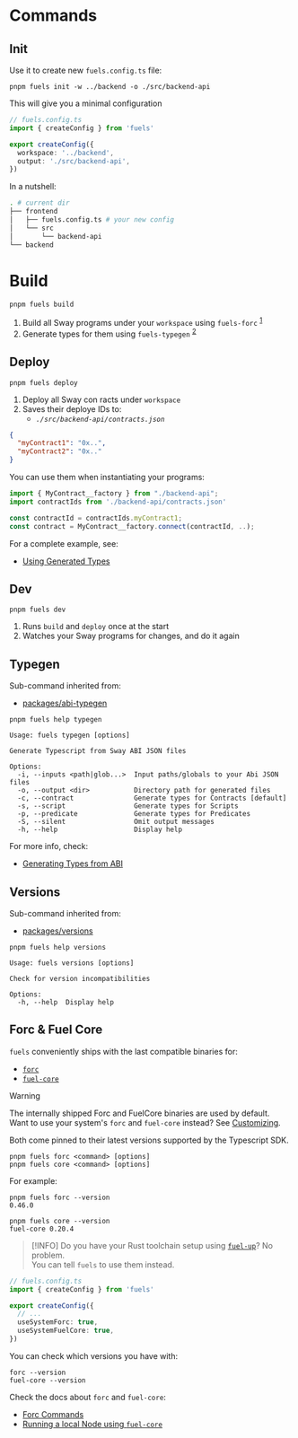 # Commands

## Init

Use it to create new `fuels.config.ts` file:

```console
pnpm fuels init -w ../backend -o ./src/backend-api
```

This will give you a minimal configuration

```ts
// fuels.config.ts
import { createConfig } from 'fuels'

export createConfig({
  workspace: '../backend',
  output: './src/backend-api',
})
```

In a nutshell:

```sh
. # current dir
├── frontend
│   ├── fuels.config.ts # your new config
│   └── src
│       └── backend-api
└── backend
```

# Build

```console
pnpm fuels build
```

1.  Build all Sway programs under your `workspace` using `fuels-forc` <sup>[1](#commands-for-wrapped-utiltities)</sup>
1.  Generate types for them using `fuels-typegen` <sup>[2](#1-typegen)</sup>

## Deploy

```console
pnpm fuels deploy
```

1. Deploy all Sway con racts under `workspace`
1. Saves their deploye IDs to:
   - _`./src/backend-api/contracts.json`_

```json
{
  "myContract1": "0x..",
  "myContract2": "0x.."
}
```

You can use them when instantiating your programs:

```ts
import { MyContract__factory } from "./backend-api";
import contractIds from './backend-api/contracts.json'

const contractId = contractIds.myContract1;
const contract = MyContract__factory.connect(contractId, ..);
```

For a complete example, see:

- [Using Generated Types](https://docs.fuel.network/docs/fuels-ts/abi-typegen/using-generated-types/)

## Dev

```console
pnpm fuels dev
```

1. Runs `build` and `deploy` once at the start
2. Watches your Sway programs for changes, and do it again

## Typegen

Sub-command inherited from:

- [packages/abi-typegen](https://github.com/FuelLabs/fuels-ts/tree/master/packages/abi-typegen)

```console
pnpm fuels help typegen
```

```
Usage: fuels typegen [options]

Generate Typescript from Sway ABI JSON files

Options:
  -i, --inputs <path|glob...>  Input paths/globals to your Abi JSON files
  -o, --output <dir>           Directory path for generated files
  -c, --contract               Generate types for Contracts [default]
  -s, --script                 Generate types for Scripts
  -p, --predicate              Generate types for Predicates
  -S, --silent                 Omit output messages
  -h, --help                   Display help
```

For more info, check:

- [Generating Types from ABI](https://docs.fuel.network/docs/fuels-ts/abi-typegen/generating-types-from-abi/)

## Versions

Sub-command inherited from:

- [packages/versions](https://github.com/FuelLabs/fuels-ts/tree/master/packages/versions)

```console
pnpm fuels help versions
```

```
Usage: fuels versions [options]

Check for version incompatibilities

Options:
  -h, --help  Display help
```

## Forc & Fuel Core

`fuels` conveniently ships with the last compatible binaries for:

- [`forc`](https://docs.fuel.network/docs/forc/commands/)
- [`fuel-core`](https://docs.fuel.network/guides/running-a-node/running-a-local-node/)

> [!WARNING]
> The internally shipped Forc and FuelCore binaries are used by default.<br/>
> Want to use your system's `forc` and `fuel-core` instead? See [Customizing](#customizing).

Both come pinned to their latest versions supported by the Typescript SDK.

```console
pnpm fuels forc <command> [options]
pnpm fuels core <command> [options]
```

For example:

```console
pnpm fuels forc --version
0.46.0
```

```console
pnpm fuels core --version
fuel-core 0.20.4
```

> [!INFO]
> Do you have your Rust toolchain setup using [`fuel-up`](https://docs.fuel.network/docs/fuelup/)? No problem. <br/>
> You can tell `fuels` to use them instead.

```ts
// fuels.config.ts
import { createConfig } from 'fuels'

export createConfig({
  // ...
  useSystemForc: true,
  useSystemFuelCore: true,
})
```

You can check which versions you have with:

```console
forc --version
fuel-core --version
```

Check the docs about `forc` and `fuel-core`:

- [Forc Commands](https://docs.fuel.network/docs/forc/commands/)
- [Running a local Node using `fuel-core`](https://docs.fuel.network/guides/running-a-node/running-a-local-node/)
